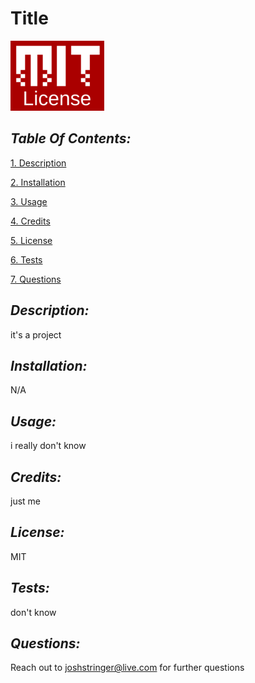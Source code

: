 # Title

![MIT Logo](/mitlicenselogo.png)

## *Table Of Contents:*
[1. Description](#description)

[2. Installation](#installation)

[3. Usage](#usage)

[4. Credits](#credits)

[5. License](#license)

[6. Tests](#tests)

[7. Questions](#questions)

## *Description:* 
it's a project

## *Installation:* 
N/A

## *Usage:* 
i really don't know

## *Credits:* 
just me

## *License:* 
MIT

## *Tests:*
don't know

## *Questions:*
Reach out to joshstringer@live.com for further questions